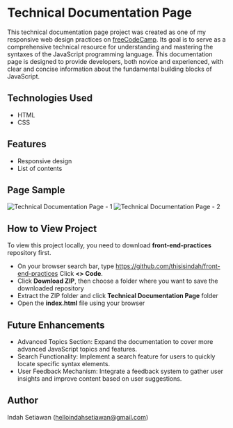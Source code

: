 # Technical Documentation Page

This technical documentation page project was created as one of my responsive web design practices on <a href="https://www.freecodecamp.org/learn/2022/responsive-web-design">freeCodeCamp</a>. Its goal is to serve as a comprehensive technical resource for understanding and mastering the syntaxes of the JavaScript programming language. This documentation page is designed to provide developers, both novice and experienced, with clear and concise information about the fundamental building blocks of JavaScript.
## Technologies Used

- HTML
- CSS

## Features

- Responsive design
- List of contents

## Page Sample

![Technical Documentation Page - 1](https://github.com/thisisindah/front-end-practices/assets/121715790/de68bc76-7b6c-4de6-8a12-95191d1e77ae)
![Technical Documentation Page - 2](https://github.com/thisisindah/front-end-practices/assets/121715790/15338927-0340-4f94-aec9-c394ff1f9e43)


## How to View Project

To view this project locally, you need to download <strong>front-end-practices</strong> repository first.

<ul>
  <li>On your browser search bar, type <a href="https://github.com/thisisindah/front-end-practices">https://github.com/thisisindah/front-end-practices</a> 
Click <strong><> Code</strong>.</li>
<li>Click <strong>Download ZIP</strong>, then choose a folder where you want to save the downloaded repository</li>
<li>Extract the ZIP folder and click <strong>Technical Documentation Page</strong> folder</li>
<li>Open the <strong>index.html</strong> file using your browser</li>
</ul>


## Future Enhancements

- Advanced Topics Section: Expand the documentation to cover more advanced JavaScript topics and features.
- Search Functionality: Implement a search feature for users to quickly locate specific syntax elements.
- User Feedback Mechanism: Integrate a feedback system to gather user insights and improve content based on user suggestions.

## Author

Indah Setiawan (<a href="helloindahsetiawan@gmail.com">helloindahsetiawan@gmail.com</a>)
